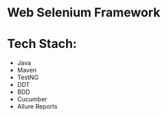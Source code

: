 # Web Selenium Framework
# Tech Stach:
- Java
- Maven
- TestNG
- DDT
- BDD
- Cucumber
- Allure Reports
